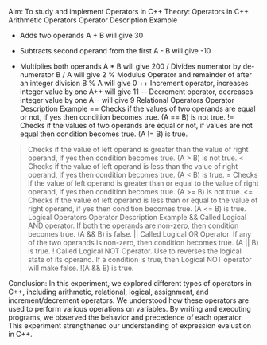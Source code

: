 Aim: To study and implement Operators in C++
Theory:
Operators in C++
Arithmetic Operators
Operator	Description	Example
+	Adds two operands	A + B will give 30
-	Subtracts second operand from the first	A - B will give -10
*	Multiplies both operands	A * B will give 200
/	Divides numerator by de-numerator	B / A will give 2
%	Modulus Operator and remainder of after an integer division	B % A will give 0
++	Increment operator, increases integer value by one	A++ will give 11
--	Decrement operator, decreases integer value by one	A-- will give 9
Relational Operators
Operator	Description	Example
==	Checks if the values of two operands are equal or not, if yes then condition becomes true.	(A == B) is not true.
!=	Checks if the values of two operands are equal or not, if values are not equal then condition becomes true.	(A != B) is true.
>	Checks if the value of left operand is greater than the value of right operand, if yes then condition becomes true.	(A > B) is not true.
<	Checks if the value of left operand is less than the value of right operand, if yes then condition becomes true.	(A < B) is true.
>=	Checks if the value of left operand is greater than or equal to the value of right operand, if yes then condition becomes true.	(A >= B) is not true.
<=	Checks if the value of left operand is less than or equal to the value of right operand, if yes then condition becomes true.	(A <= B) is true.
Logical Operators
Operator	Description	Example
&&	Called Logical AND operator. If both the operands are non-zero, then condition becomes true.	(A && B) is false.
||	Called Logical OR Operator. If any of the two operands is non-zero, then condition becomes true.	(A || B) is true.
!	Called Logical NOT Operator. Use to reverses the logical state of its operand. If a condition is true, then Logical NOT operator will make false.	!(A && B) is true.


Conclusion:
In this experiment, we explored different types of operators in C++, including arithmetic, relational, logical, assignment, and increment/decrement operators. We understood how these operators are used to perform various operations on variables. By writing and executing programs, we observed the behavior and precedence of each operator. This experiment strengthened our understanding of expression evaluation in C++.



